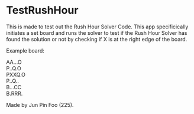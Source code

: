# TestRushHour
This is made to test out the Rush Hour Solver Code. This app specificically initiates a set board and runs the solver to test if the Rush Hour Solver has found the solution or not by checking if X is at the right edge of the board.

Example board:

AA...O\
P..Q.O\
PXXQ.O\
P..Q..\
B...CC\
B.RRR.

Made by Jun Pin Foo (225).
